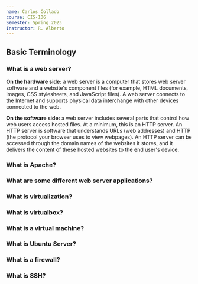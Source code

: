 ```yaml
---
name: Carlos Collado
course: CIS-106
Semester: Spring 2023
Instructor: R. Alberto
---
```


## Basic Terminology

### What is a web server? 

**On the hardware side:**
a web server is a computer that stores web server software and a website's component files (for example, HTML documents, images, CSS stylesheets, and JavaScript files). A web server connects to the Internet and supports physical data interchange with other devices connected to the web.

**On the software side:**
a web server includes several parts that control how web users access hosted files. At a minimum, this is an HTTP server. An HTTP server is software that understands URLs (web addresses) and HTTP (the protocol your browser uses to view webpages). An HTTP server can be accessed through the domain names of the websites it stores, and it delivers the content of these hosted websites to the end user's device.


### What is Apache? 

### What are some different web server applications?


### What is virtualization?


### What is virtualbox?


### What is a virtual machine?

### What is Ubuntu Server?

### What is a firewall?

### What is SSH?
